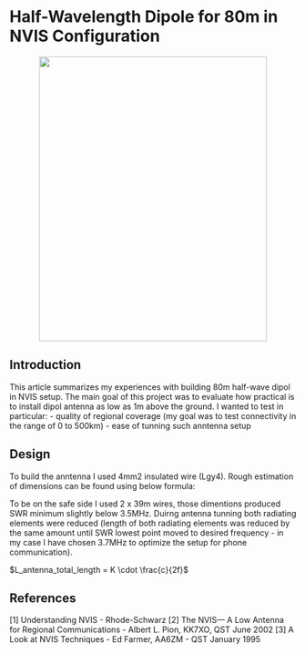 # Half-Wavelength Dipole for 80m in NVIS Configuration

<p align="center">
<img src="./img/internals_complete.jpg" width="400" height="500"/>
</p>

## Introduction
This article summarizes my experiences with building 80m half-wave dipol in NVIS setup.
The main goal of this project was to evaluate how practical is to install dipol antenna as low as 1m above the ground. 
I wanted to test in particular:
    - quality of regional coverage (my goal was to test connectivity in the range of 0 to 500km)
    - ease of tunning such anntenna setup

## Design
To build the anntenna I used 4mm2 insulated wire (Lgy4). Rough estimation of dimensions can be found using below formula:

To be on the safe side I used 2 x 39m wires, those dimentions produced SWR minimum slightly below 3.5MHz. Duirng antenna tunning both radiating elements were reduced (length of both radiating elements was reduced by the same amount until SWR lowest point moved to desired frequency - in my case I have chosen 3.7MHz to optimize the setup for phone communication).

$L_antenna_total_length = K \cdot \frac{c}{2f}$



## References
[1] Understanding NVIS - Rhode-Schwarz
[2] The NVIS— A Low Antenna for Regional  Communications - Albert L. Pion, KK7XO, QST June 2002
[3] A Look at NVIS Techniques - Ed Farmer, AA6ZM - QST January 1995